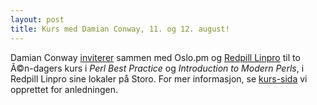 ```yaml
---
layout: post
title: Kurs med Damian Conway, 11. og 12. august!
---
```

<p>Damian Conway <a href="http://blogs.perl.org/users/damian_conway/2011/06/visiting-oslo.html">inviterer</a> sammen med Oslo.pm og <a href="http://www.redpill-linpro.no/">Redpill Linpro</a> til to Ã©n-dagers kurs i <em>Perl Best Practice</em> og <em>Introduction to Modern Perls</em>, i Redpill Linpro sine lokaler på Storo. For mer informasjon, se <a href="http://oslo.pm.org/kurs.shtml">kurs-sida</a> vi opprettet for anledningen.</p>
